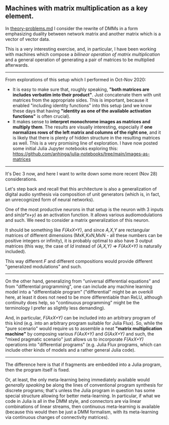 ## Machines with matrix multiplication as a key element.

In [theory-problems.md](https://github.com/anhinga/2020-notes/blob/master/attention-based-models/theory-problems.md)
I consider the rewrite of DMMs in a form emphasizing duality between network matrix and another matrix which is
a vector of vector data.

This is a very interesting exercise, and, in particular, I have been working with machines which compose a _bilinear operation
of matrix multiplication_ and a general operation of generating a pair of matrices to be multiplied afterwards.

---

From explorations of this setup which I performed in Oct-Nov 2020:

  * It is easy to make sure that, roughly speaking, **"both matrices are includes verbatim into their product"**.
    Just concatenate them with unit matrices from the appropriate sides. This is important, because it enabled
    "including identity functions" into this setup (and we know these days that having **"identity as one of the
    available activation functions"** is often crucial).
  * It makes sense to **interpret monochrome images as matrices and multiply them**. The results are
    visually interesting, especially if **one normalizes rows of the left matrix and columns of the right one**,
    and it is likely that there is plenty of hidden structure in the resulting matrices as well.
    This is a very promising line of exploration. I have now posted some initial Julia Jupyter notebooks
    exploring this: https://github.com/anhinga/julia-notebooks/tree/main/images-as-matrices
        
---

It's Dec 3 now, and here I want to write down some more recent (Nov 28) considerations.

Let's step back and recall that this architecture is also a generalization of digital audio synthesis via composition of
unit generators (which is, in fact, an unrecognized form of neural networks).

One of the most productive neurons in that setup is the neuron with 3 inputs and _sin(a*x+y)_ as an activation function.
It allows various audiomodulations and such. We need to consider a matrix generalization of this neuron.

It should be something like _F(AxX+Y)_, and since _A,X,Y_ are rectangular matrices of different dimensions (MxK,KxN,MxN - all these numbers
can be positive integers or infinity),
it is probably optimal to also have 3 output matrices (this way, the case of _Id_ instead of _(A,X,Y) => F(AxX+Y)_ is naturally included).

This way different _F_ and different compositions would provide different "generalized modulations" and such.

---

On the other hand, generalizing from "universal differential equations" and from "differential programming",
one can include any machine learning model into a "differentiable program" ("differential" might be an overkill here,
at least it does not need to be more differentiable than ReLU, although continuity does help, so
"continuous programming" might be the terminology I prefer as slightly less demanding).

And, in particular, _F(AxX+Y)_ can be included into an arbitrary program of this kind (e.g. into an
arbitrary program suitable for Julia Flux). So, while the "pure scenario" would require us to
assemble a neat **"matrix multiplication machine"** by composing various _F(AxX+Y)_ and _G(AxX+Y)_ and such,
the "mixed pragmatic scenario" just allows us to incorporate _F(AxX+Y)_ operations into "differential
programs" (e.g. Julia Flux programs, which can include other kinds of models and a rather general Julia code).

---

The difference here is that if fragments are embedded into a Julia program, then the program itself is fixed.

Or, at least, the only meta-learning being immediately available would _generally speaking_ be along the lines of
conventional program synthesis for discrete programs; that's unless the Julia program in question has some special
structure allowing for better meta-learning. In particular, if what we code in Julia is all in the DMM style,
and connectors are via linear combinations of linear streams, then continuous meta-learning is available
(because this would then be just a DMM formalism, with its meta-learning via continuous changes of connectivity
matrices).

